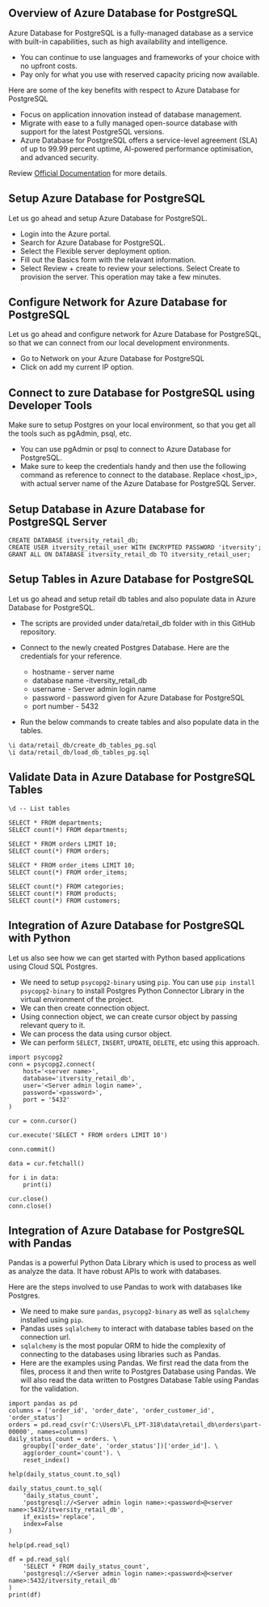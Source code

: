 ## Overview of Azure Database for PostgreSQL
Azure Database for PostgreSQL is a fully-managed database as a service with built-in capabilities, such as high availability and intelligence.
* You can continue to use languages and frameworks of your choice with no upfront costs.
* Pay only for what you use with reserved capacity pricing now available.

Here are some of the key benefits with respect to Azure Database for PostgreSQL
* Focus on application innovation instead of database management.
* Migrate with ease to a fully managed open-source database with support for the latest PostgreSQL versions.
* Azure Database for PostgreSQL offers a service-level agreement (SLA) of up to 99.99 percent uptime, AI-powered performance    optimisation, and advanced security.

Review [Official Documentation](https://azure.microsoft.com/en-in/products/postgresql/#overview) for more details.

## Setup Azure Database for PostgreSQL
Let us go ahead and setup Azure Database for PostgreSQL.
* Login into the Azure portal.
* Search for Azure Database for PostgreSQL.
* Select the Flexible server deployment option.
* Fill out the Basics form with the relavant information.
* Select Review + create to review your selections. Select Create to provision the server. This operation may take a few minutes.

## Configure Network for Azure Database for PostgreSQL
Let us go ahead and configure network for Azure Database for PostgreSQL, so that we can connect from our local development environments.
* Go to Network on your Azure Database for PostgreSQL
* Click on add my current IP option.

## Connect to zure Database for PostgreSQL using Developer Tools
Make sure to setup Postgres on your local environment, so that you get all the tools such as pgAdmin, psql, etc.
* You can use pgAdmin or psql to connect to Azure Database for PostgreSQL.
* Make sure to keep the credentials handy and then use the following command as reference to connect to the database. Replace <host_ip>, with actual server name of the Azure Database for PostgreSQL Server.

## Setup Database in Azure Database for PostgreSQL Server
```
CREATE DATABASE itversity_retail_db;
CREATE USER itversity_retail_user WITH ENCRYPTED PASSWORD 'itversity';
GRANT ALL ON DATABASE itversity_retail_db TO itversity_retail_user;
```

## Setup Tables in Azure Database for PostgreSQL
Let us go ahead and setup retail db tables and also populate data in Azure Database for PostgreSQL.
* The scripts are provided under data/retail_db folder with in this GitHub repository.
* Connect to the newly created Postgres Database. Here are the credentials for your reference.
  * hostname - server name
  * database name -itversity_retail_db
  * username - Server admin login name
  * password - password given for Azure Database for PostgreSQL
  * port number - 5432

* Run the below commands to create tables and also populate data in the tables.
```
\i data/retail_db/create_db_tables_pg.sql 
\i data/retail_db/load_db_tables_pg.sql
```

## Validate Data in Azure Database for PostgreSQL Tables

```
\d -- List tables

SELECT * FROM departments;
SELECT count(*) FROM departments;

SELECT * FROM orders LIMIT 10;
SELECT count(*) FROM orders;

SELECT * FROM order_items LIMIT 10;
SELECT count(*) FROM order_items;

SELECT count(*) FROM categories;
SELECT count(*) FROM products;
SELECT count(*) FROM customers;
```

## Integration of Azure Database for PostgreSQL with Python
Let us also see how we can get started with Python based applications using Cloud SQL Postgres.

* We need to setup `psycopg2-binary` using `pip`. You can use `pip install psycopg2-binary` to install Postgres Python Connector Library in the virtual environment of the project.
* We can then create connection object.
* Using connection object, we can create cursor object by passing relevant query to it.
* We can process the data using cursor object.
* We can perform `SELECT`, `INSERT`, `UPDATE`, `DELETE`, etc using this approach.
```
import psycopg2
conn = psycopg2.connect(
    host='<server name>',
    database='itversity_retail_db',
    user='<Server admin login name>',
    password='<password>',
    port = '5432'
)

cur = conn.cursor()

cur.execute('SELECT * FROM orders LIMIT 10')

conn.commit()

data = cur.fetchall()

for i in data:
    print(i)

cur.close()
conn.close()
```

## Integration of Azure Database for PostgreSQL with Pandas
Pandas is a powerful Python Data Library which is used to process as well as analyze the data. It have robust APIs to work with databases.

Here are the steps involved to use Pandas to work with databases like Postgres.

* We need to make sure `pandas`, `psycopg2-binary` as well as `sqlalchemy` installed using `pip`.
* Pandas uses `sqlalchemy` to interact with database tables based on the connection url.
* `sqlalchemy` is the most popular ORM to hide the complexity of connecting to the databases using libraries such as Pandas.
* Here are the examples using Pandas. We first read the data from the files, process it and then write to Postgres Database using Pandas. We will also read the data written to Postgres Database Table using Pandas for the validation.
```
import pandas as pd
columns = ['order_id', 'order_date', 'order_customer_id', 'order_status']
orders = pd.read_csv(r'C:\Users\FL_LPT-318\data\retail_db\orders\part-00000', names=columns)
daily_status_count = orders. \
    groupby(['order_date', 'order_status'])['order_id']. \
    agg(order_count='count'). \
    reset_index()

help(daily_status_count.to_sql)

daily_status_count.to_sql(
    'daily_status_count',
    'postgresql://<Server admin login name>:<password>@<server name>:5432/itversity_retail_db', 
    if_exists='replace',
    index=False
)

help(pd.read_sql)

df = pd.read_sql(
    'SELECT * FROM daily_status_count',
    'postgresql://<Server admin login name>:<password>@<server name>:5432/itversity_retail_db'
)
print(df)
```




